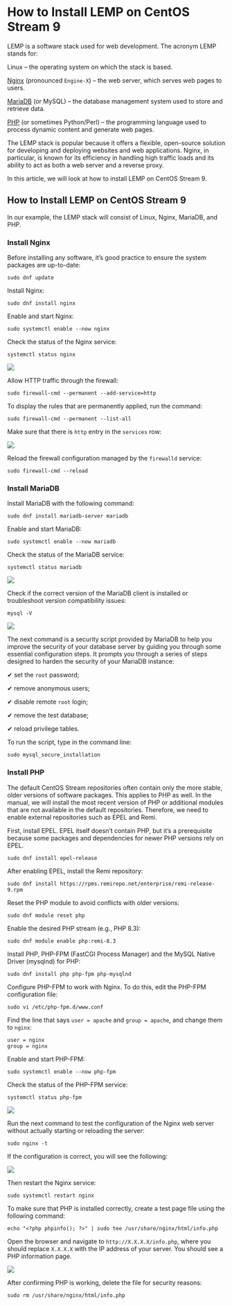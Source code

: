 # How to Install LEMP on CentOS Stream 9

LEMP is a software stack used for web development. The acronym LEMP stands for:

Linux – the operating system on which the stack is based.

[Nginx](https://nginx.org/) (pronounced `Engine-X`) – the web server, which serves web pages to users.

[MariaDB](https://mariadb.org/) (or MySQL) – the database management system used to store and retrieve data.

[PHP](https://www.php.net/) (or sometimes Python/Perl) – the programming language used to process dynamic content and generate web pages.

The LEMP stack is popular because it offers a flexible, open-source solution for developing and deploying websites and web applications. Nginx, in particular, is known for its efficiency in handling high traffic loads and its ability to act as both a web server and a reverse proxy.

In this article, we will look at how to install LEMP on CentOS Stream 9.

## How to Install LEMP on CentOS Stream 9

In our example, the LEMP stack will consist of Linux, Nginx, MariaDB, and PHP.

### Install Nginx

Before installing any software, it’s good practice to ensure the system packages are up-to-date:
```
sudo dnf update
```
Install Nginx:
```
sudo dnf install nginx
```
Enable and start Nginx:
```
sudo systemctl enable --now nginx
```
Check the status of the Nginx service:
```
systemctl status nginx
```
![](images/nginx-status.png)

Allow HTTP traffic through the firewall:
```
sudo firewall-cmd --permanent --add-service=http
```
To display the rules that are permanently applied, run the command:
```
sudo firewall-cmd --permanent --list-all
```
Make sure that there is `http` entry in the `services` row:

![](images/firewall-list-all.png)

Reload the firewall configuration managed by the `firewalld` service:
```
sudo firewall-cmd --reload
```
### Install MariaDB

Install MariaDB with the following command:
```
sudo dnf install mariadb-server mariadb
```
Enable and start MariaDB:
```
sudo systemctl enable --now mariadb
```
Check the status of the MariaDB service:
```
systemctl status mariadb
```
![](images/mariadb-status.png)

Check if the correct version of the MariaDB client is installed or troubleshoot version compatibility issues:
```
mysql -V
```
![](images/mysql-v.png)

The next command is a security script provided by MariaDB to help you improve the security of your database server by guiding you through some essential configuration steps. It prompts you through a series of steps designed to harden the security of your MariaDB instance:

✔  set the `root` password;

✔ remove anonymous users;

✔ disable remote `root` login;

✔ remove the test database;

✔ reload privilege tables.

To run the script, type in the command line:
```
sudo mysql_secure_installation
```

### Install PHP

The default CentOS Stream repositories often contain only the more stable, older versions of software packages. This applies to PHP as well. In the manual, we will install the most recent version of PHP or additional modules that are not available in the default repositories. Therefore, we need to enable external repositories such as EPEL and Remi.

First, install EPEL. EPEL itself doesn’t contain PHP, but it’s a prerequisite because some packages and dependencies for newer PHP versions rely on EPEL.
```
sudo dnf install epel-release
```
After enabling EPEL, install the Remi repository:
```
sudo dnf install https://rpms.remirepo.net/enterprise/remi-release-9.rpm
```
Reset the PHP module to avoid conflicts with older versions:
```
sudo dnf module reset php
```
Enable the desired PHP stream (e.g., PHP 8.3):
```
sudo dnf module enable php:remi-8.3
```
Install PHP, PHP-FPM (FastCGI Process Manager) and the MySQL Native Driver (mysqlnd) for PHP:
```
sudo dnf install php php-fpm php-mysqlnd
```
Configure PHP-FPM to work with Nginx. To do this, edit the PHP-FPM configuration file:
```
sudo vi /etc/php-fpm.d/www.conf
```
Find the line that says `user = apache` and `group = apache`, and change them to `nginx`:
```
user = nginx
group = nginx
```
Enable and start PHP-FPM:
```
sudo systemctl enable --now php-fpm
```
Check the status of the PHP-FPM service:
```
systemctl status php-fpm
```
![](images/php-fpm-status.png)

Run the next command to test the configuration of the Nginx web server without actually starting or reloading the server:
```
sudo nginx -t
```
If the configuration is correct, you will see the following:

![](images/nginx-t.png)

Then restart the Nginx service:
```
sudo systemctl restart nginx
```
To make sure that PHP is installed correctly, create a test page file using the following command:
```
echo "<?php phpinfo(); ?>" | sudo tee /usr/share/nginx/html/info.php
```
Open the browser and navigate to `http://X.X.X.X/info.php`, where you should replace `X.X.X.X` with the IP address of your server. You should see a PHP information page.

![](images/php-information-page.png)

After confirming PHP is working, delete the file for security reasons:
```
sudo rm /usr/share/nginx/html/info.php
```
